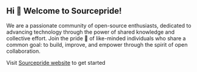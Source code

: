 ## **Hi 👋 Welcome to Sourcepride!**

We are a passionate community of open-source enthusiasts, dedicated to advancing technology through the power of shared knowledge and collective effort. 
Join the pride :lion: of like-minded individuals who share a common goal: to build, improve, and empower through the spirit of open collaboration.

Visit [Sourcepride website](https://sourcepride.com) to get started

